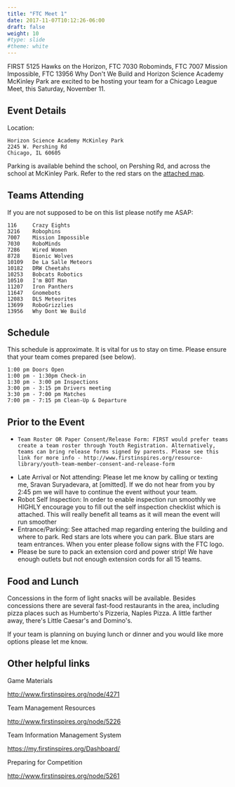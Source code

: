 ```yaml
---
title: "FTC Meet 1"
date: 2017-11-07T10:12:26-06:00
draft: false
weight: 10
#type: slide
#theme: white
---
```


FIRST 5125 Hawks on the Horizon, FTC 7030 Robominds, FTC 7007 Mission Impossible, FTC 13956 Why Don't We Build  and Horizon Science Academy McKinley Park are excited to be hosting your team for a Chicago League Meet, this Saturday, November 11.

## Event Details

Location:

```text
Horizon Science Academy McKinley Park
2245 W. Pershing Rd
Chicago, IL 60605
```

Parking is available behind the school, on Pershing Rd, and across the school at McKinley Park. Refer to the red stars on the [attached map](HSA_FTC_Meet.png).

## Teams Attending
If you are not supposed to be on this list please notify me ASAP:

```text
116     Crazy Eights
3216    Robophins
7007    Mission Impossible
7030    RoboMinds
7286    Wired Women
8728    Bionic Wolves
10109   De La Salle Meteors
10182   DRW Cheetahs
10253   Bobcats Robotics
10510   I'm BOT Man
11207   Iron Panthers
11647   Gnomebots
12083   DLS Meteorites
13699   RoboGrizzlies
13956   Why Dont We Build
```

## Schedule
This schedule is approximate. It is vital for us to stay on time. Please ensure that your team comes prepared (see below). 

```text
1:00 pm Doors Open
1:00 pm - 1:30pm Check-in
1:30 pm - 3:00 pm Inspections
3:00 pm - 3:15 pm Drivers meeting
3:30 pm - 7:00 pm Matches
7:00 pm - 7:15 pm Clean-Up & Departure
```

## Prior to the Event

*     Team Roster OR Paper Consent/Release Form: FIRST would prefer teams create a team roster through Youth Registration. Alternatively, teams can bring release forms signed by parents. Please see this link for more info - http://www.firstinspires.org/resource-library/youth-team-member-consent-and-release-form
*    Late Arrival or Not attending: Please let me know by calling or texting me, Sravan Suryadevara, at [omitted]. If we do not hear from you by 2:45 pm we will have to continue the event without your team.
*    Robot Self Inspection: In order to enable inspection run smoothly we HIGHLY encourage you to fill out the self inspection checklist which is attached. This will really benefit all teams as it will mean the event will run smoother
*    Entrance/Parking: See attached map regarding entering the building and where to park. Red stars are lots where you can park. Blue stars are team entrances. When you enter please follow signs with the FTC logo.
*    Please be sure to pack an extension cord and power strip! We have enough outlets but not enough extension cords for all 15 teams.

## Food and Lunch
Concessions in the form of light snacks will be available. Besides concessions there are several fast-food restaurants in the area, including pizza places such as Humberto's Pizzeria, Naples Pizza. A little farther away, there's Little Caesar's and Domino's. 

If your team is planning on buying lunch or dinner and you would like more options please let me know. 

## Other helpful links

Game Materials

http://www.firstinspires.org/node/4271

Team Management Resources

http://www.firstinspires.org/node/5226

Team Information Management System

https://my.firstinspires.org/Dashboard/

Preparing for Competition

http://www.firstinspires.org/node/5261
